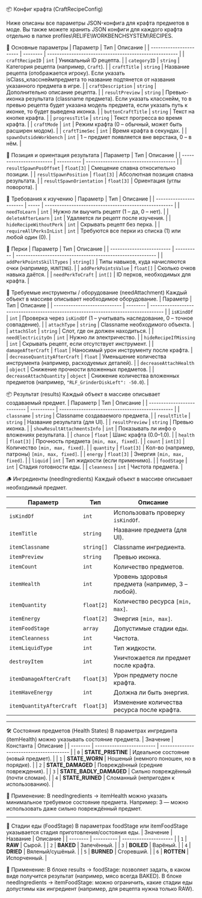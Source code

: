 📦 Конфиг крафта (CraftRecipeConfig)

Ниже описаны все параметры JSON-конфига для крафта предметов в моде. Вы также можете хранить JSON конфиги для каждого крафта отдельно в папке profiles\RELIFE\WORKBENCHSYSTEM\RECIPES.

🔑 Основные параметры
| Параметр                | Тип      | Описание                                               |
| ----------------------- | -------- | ------------------------------------------------------ |
| `craftRecipeID`         | `int`    | Уникальный ID рецепта.                                 |
| `categoryID`            | `string` | Категория рецепта (например, `Craft`).                 |
| `craftTitle`            | `string` | Название рецепта (отображается игроку). Если указать isClass_класснеймпредмета то название подтянется от названия указанного предмета в игре. |
| `craftDescription`      | `string` | Дополнительно описание рецепта.                                     |
| `resultPreview`         | `string` | Превью-иконка результата (classname предмета). Если указать класснейм, то в превью рецепта будет указана модель предмета, если указать путь к иконке, то будет выведена иконка.       |
| `buttonCraftTitle`      | `string` | Текст на кнопке крафта.                                |
| `progressTitle`         | `string` | Текст прогресса во время крафта.                       |
| `craftMode`             | `int`    | Режим крафта (0 – обычный, может быть расширен модом). |
| `craftTimeSec`          | `int`    | Время крафта в секундах.                               |
| `spawnOutsideWorkbench` | `int`    | 1 – предмет появляется вне верстака, 0 – в нём.        |

📍 Позиция и ориентация результата
| Параметр                 | Тип        | Описание                              |
| ------------------------ | ---------- | ------------------------------------- |
| `resultSpawnPosOffset`   | `float[3]` | Смещение спавна относительно позиции. |
| `resultSpawnPosition`    | `float[3]` | Абсолютная позиция спавна результата. |
| `resultSpawnOrientation` | `float[3]` | Ориентация (углы поворота).           |

📘 Требования к изучению
| Параметр                | Тип   | Описание                                              |
| ----------------------- | ----- | ----------------------------------------------------- |
| `needToLearn`           | `int` | Нужно ли выучить рецепт (1 – да, 0 – нет).            |
| `deleteAfterLearn`      | `int` | Удаляется ли рецепт после изучения.                   |
| `hideRecipeWithoutPerk` | `int` | Скрывать рецепт без перка.                            |
| `requireAllPerksInList` | `int` | Требуются все перки из списка (1) или любой один (0). |

🎯 Перки
| Параметр                  | Тип        | Описание                                                   |
| ------------------------- | ---------- | ---------------------------------------------------------- |
| `addPerkPointsSkillTypes` | `string[]` | Типы навыков, куда начисляются очки (например, `HUNTING`). |
| `addPerkPointsValue`      | `float[]`  | Сколько очков навыка даётся.                               |
| `needPerkToCraft`         | `int[]`    | ID перков, необходимых для крафта.                         |

🔧 Требуемые инструменты / оборудование (needAttachment)
Каждый объект в массиве описывает необходимое оборудование.
| Параметр                     | Тип      | Описание                                                                            |
| ---------------------------- | -------- | ----------------------------------------------------------------------------------- |
| `isKindOf`                   | `int`    | Проверка через `isKindOf` (1 – учитывать наследование, 0 – точное совпадение).      |
| `attachType`                 | `string` | Classname необходимого объекта.                                                     |
| `attachSlot`                 | `string` | Слот, где он должен находиться.                                                     |
| `needElectricityOn`          | `int`    | Нужно ли электричество.                                                             |
| `hideRecipeIfMissing`        | `int`    | Скрывать рецепт, если отсутствует инструмент.                                       |
| `damageAfterCraft`           | `float`  | Наносимый урон инструменту после крафта.                                            |
| `decreaseQuantityAfterCraft` | `float`  | Уменьшение количества инструмента (например, расходуемых деталей).                  |
| `decreaseAttachHealth`       | `object` | Снижение прочности вложенных предметов.                                             |
| `decreaseAttachQuantity`     | `object` | Снижение количества вложенных предметов (например, `"RLF_GrinderDiskLeft": -50.0`). |

📦 Результат (results)
Каждый объект в массиве описывает создаваемый предмет.
| Параметр                    | Тип        | Описание                                        |
| --------------------------- | ---------- | ----------------------------------------------- |
| `classname`                 | `string`   | Classname создаваемого предмета.                |
| `resultTitle`               | `string`   | Название результата (для UI).                   |
| `resultPreview`             | `string`   | Превью иконка.                                  |
| `showResultAttachmentsInfo` | `int`      | Показывать ли инфо о вложениях результата.      |
| `chance`                    | `float`    | Шанс крафта (0.0–1.0).                          |
| `health`                    | `float[3]` | Прочность предмета `[min, max, fixed]`.         |
| `count`                     | `int[3]`   | Количество `[min, max, fixed]`.                 |
| `quantity`                  | `float[3]` | Кол-во (например, патроны) `[min, max, fixed]`. |
| `energy`                    | `float[3]` | Энергия `[min, max, fixed]`.                    |
| `liquid`                    | `int`      | Тип жидкости (если применимо).                  |
| `foodStage`                 | `int`      | Стадия готовности еды.                          |
| `cleanness`                 | `int`      | Чистота предмета.                               |

🪵 Ингредиенты (needIngredients)
Каждый объект в массиве описывает необходимый предмет.

| Параметр                 | Тип        | Описание                                         |
| ------------------------ | ---------- | ------------------------------------------------ |
| `isKindOf`               | `int`      | Использовать проверку `isKindOf`.                |
| `itemTitle`              | `string`   | Название предмета (для UI).                      |
| `itemClassname`          | `string[]` | Classname ингредиента.                           |
| `itemPreview`            | `string`   | Превью иконка.                                   |
| `itemCount`              | `int`      | Количество предметов.                            |
| `itemHealth`             | `int`      | Уровень здоровья предмета (например, 3 – любой). |
| `itemQuantity`           | `float[2]` | Количество ресурса `[min, max]`.                 |
| `itemEnergy`             | `float[2]` | Энергия `[min, max]`.                            |
| `itemFoodStage`          | `array`    | Допустимые стадии еды.                           |
| `itemCleanness`          | `int`      | Чистота.                                         |
| `itemLiquidType`         | `int`      | Тип жидкости.                                    |
| `destroyItem`            | `int`      | Уничтожается ли предмет после крафта.            |
| `itemDamageAfterCraft`   | `float[3]` | Урон предмету после крафта.                      |
| `itemHaveEnergy`         | `int`      | Должна ли быть энергия.                          |
| `itemQuantityAfterCraft` | `float[3]` | Изменение количества ресурса после крафта.       |

---

🛠 Состояния предметов (Health States)
В параметрах ингрединта (itemHealth) можно указывать состояние предмета.
| Значение | Константа                 | Описание                                 |
| -------- | ------------------------- | ---------------------------------------- |
| `0`      | **STATE\_PRISTINE**       | Идеальное состояние (новый предмет).     |
| `1`      | **STATE\_WORN**           | Ношеный (немного поношен, но в порядке). |
| `2`      | **STATE\_DAMAGED**        | Повреждённый (средние повреждения).      |
| `3`      | **STATE\_BADLY\_DAMAGED** | Сильно повреждённый (почти сломан).      |
| `4`      | **STATE\_RUINED**         | Сломанный (непригоден к использованию).  |

📌 Применение:
В needIngredients → itemHealth можно указать минимальное требуемое состояние предмета.
Например: 3 — можно использовать даже сильно повреждённый предмет.

---

🥩 Стадии еды (FoodStage)
В параметрах foodStage или itemFoodStage указывается стадия приготовления/состояния еды.
| Значение | Название   | Описание              |
| -------- | ---------- | --------------------- |
| `1`      | **RAW**    | Сырой. |
| `2`      | **BAKED**  | Запечённый.           |
| `3`      | **BOILED** | Варёный.              |
| `4`      | **DRIED**  | Вяленый/сушёный.      |
| `5`      | **BURNED** | Сгоревший.            |
| `6`      | **ROTTEN** | Испорченный.          |


📌 Применение:
В блоке results → foodStage: позволяет задать, в каком виде получится результат (например, мясо всегда BAKED).
В блоке needIngredients → itemFoodStage: можно ограничить, какие стадии еды допустимы как ингредиент (например, для рецепта нужна только RAW).
